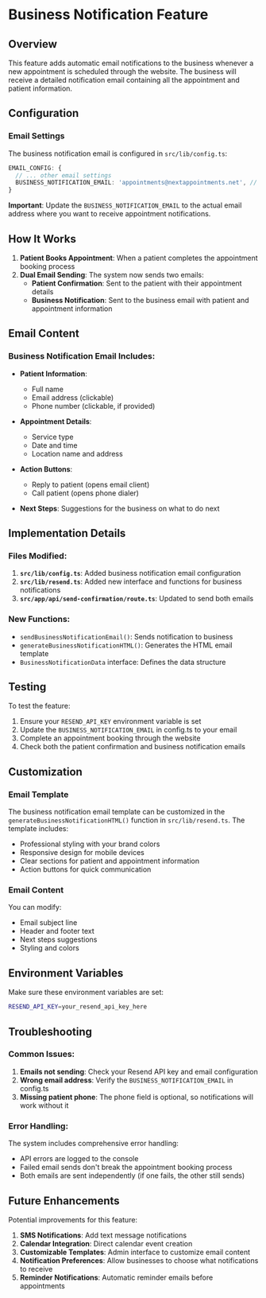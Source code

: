 # Business Notification Feature

## Overview

This feature adds automatic email notifications to the business whenever a new appointment is scheduled through the website. The business will receive a detailed notification email containing all the appointment and patient information.

## Configuration

### Email Settings

The business notification email is configured in `src/lib/config.ts`:

```typescript
EMAIL_CONFIG: {
  // ... other email settings
  BUSINESS_NOTIFICATION_EMAIL: 'appointments@nextappointments.net', // Email for business notifications
}
```

**Important**: Update the `BUSINESS_NOTIFICATION_EMAIL` to the actual email address where you want to receive appointment notifications.

## How It Works

1. **Patient Books Appointment**: When a patient completes the appointment booking process
2. **Dual Email Sending**: The system now sends two emails:
   - **Patient Confirmation**: Sent to the patient with their appointment details
   - **Business Notification**: Sent to the business email with patient and appointment information

## Email Content

### Business Notification Email Includes:

- **Patient Information**:
  - Full name
  - Email address (clickable)
  - Phone number (clickable, if provided)
  
- **Appointment Details**:
  - Service type
  - Date and time
  - Location name and address
  
- **Action Buttons**:
  - Reply to patient (opens email client)
  - Call patient (opens phone dialer)
  
- **Next Steps**: Suggestions for the business on what to do next

## Implementation Details

### Files Modified:

1. **`src/lib/config.ts`**: Added business notification email configuration
2. **`src/lib/resend.ts`**: Added new interface and functions for business notifications
3. **`src/app/api/send-confirmation/route.ts`**: Updated to send both emails

### New Functions:

- `sendBusinessNotificationEmail()`: Sends notification to business
- `generateBusinessNotificationHTML()`: Generates the HTML email template
- `BusinessNotificationData` interface: Defines the data structure

## Testing

To test the feature:

1. Ensure your `RESEND_API_KEY` environment variable is set
2. Update the `BUSINESS_NOTIFICATION_EMAIL` in config.ts to your email
3. Complete an appointment booking through the website
4. Check both the patient confirmation and business notification emails

## Customization

### Email Template

The business notification email template can be customized in the `generateBusinessNotificationHTML()` function in `src/lib/resend.ts`. The template includes:

- Professional styling with your brand colors
- Responsive design for mobile devices
- Clear sections for patient and appointment information
- Action buttons for quick communication

### Email Content

You can modify:
- Email subject line
- Header and footer text
- Next steps suggestions
- Styling and colors

## Environment Variables

Make sure these environment variables are set:

```bash
RESEND_API_KEY=your_resend_api_key_here
```

## Troubleshooting

### Common Issues:

1. **Emails not sending**: Check your Resend API key and email configuration
2. **Wrong email address**: Verify the `BUSINESS_NOTIFICATION_EMAIL` in config.ts
3. **Missing patient phone**: The phone field is optional, so notifications will work without it

### Error Handling:

The system includes comprehensive error handling:
- API errors are logged to the console
- Failed email sends don't break the appointment booking process
- Both emails are sent independently (if one fails, the other still sends)

## Future Enhancements

Potential improvements for this feature:

1. **SMS Notifications**: Add text message notifications
2. **Calendar Integration**: Direct calendar event creation
3. **Customizable Templates**: Admin interface to customize email content
4. **Notification Preferences**: Allow businesses to choose what notifications to receive
5. **Reminder Notifications**: Automatic reminder emails before appointments 